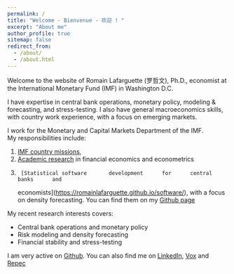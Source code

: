 ```yaml
---
permalink: /
title: "Welcome - Bienvenue - 欢迎 ! "
excerpt: "About me"
author_profile: true
sitemap: false
redirect_from: 
  - /about/
  - /about.html
---
```


Welcome to the website of Romain Lafarguette (罗哲文), Ph.D., economist at the
International Monetary Fund (IMF) in Washington D.C. 

I have expertise in central bank operations, monetary policy, modeling &
forecasting, and stress-testing. I also have general macroeconomics skills, with
country work experience, with a focus on emerging markets.  

I  work  for the  Monetary  and  Capital Markets  Department  of  the IMF.  
My responsibilities include:
1. [IMF country missions](https://romainlafarguette.github.io/country/),
2.  [Academic research](https://romainlafarguette.github.io/research/)
   in financial economics and econometrics
3.      [Statistical software       development      for      central       banks      and
   economists](https://romainlafarguette.github.io/software/), with a focus on
   density forecasting. You  can  find  them   on  my  [Github page](https://github.com/romainlafarguette)

My recent research interests covers:
- Central bank operations and monetary policy
- Risk modeling and density forecasting
- Financial stability and stress-testing

I am very active on [Github](https://github.com/romainlafarguette). You can
also find me on [LinkedIn](https://www.linkedin.com/in/romain-lafarguette-罗哲文-24482a17/), [Vox](http://www.voxeu.org/person/romain-lafarguette) and [Repec](http://www.voxeu.org/person/romain-lafarguette)

